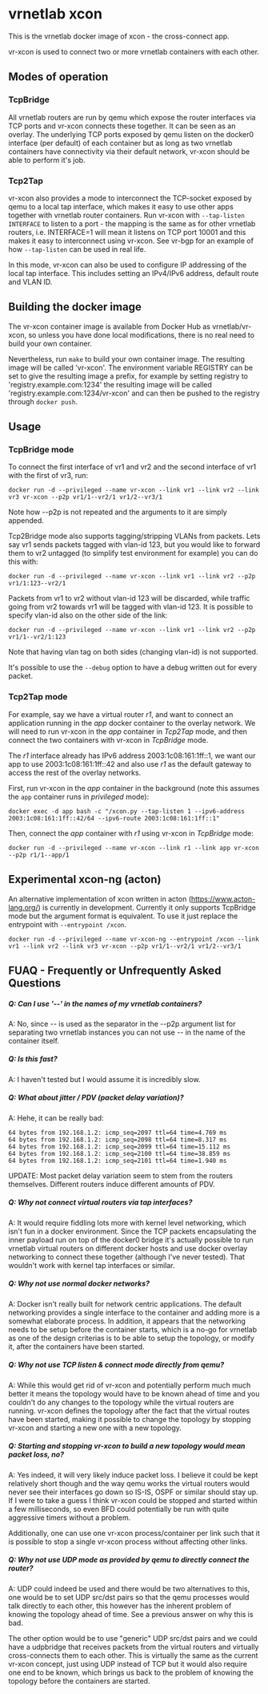 vrnetlab xcon
=============
This is the vrnetlab docker image of xcon - the cross-connect app.

vr-xcon is used to connect two or more vrnetlab containers with each other.

Modes of operation
------------------

### TcpBridge
All vrnetlab routers are run by qemu which expose the router interfaces via TCP
ports and vr-xcon connects these together. It can be seen as an overlay. The
underlying TCP ports exposed by qemu listen on the docker0 interface (per
default) of each container but as long as two vrnetlab containers have
connectivity via their default network, vr-xcon should be able to perform it's
job.

### Tcp2Tap
vr-xcon also provides a mode to interconnect the TCP-socket exposed by qemu to
a local tap interface, which makes it easy to use other apps together with
vrnetlab router containers. Run vr-xcon with `--tap-listen INTERFACE` to listen
to a port - the mapping is the same as for other vrnetlab routers, i.e.
INTERFACE=1 will mean it listens on TCP port 10001 and this makes it easy to
interconnect using vr-xcon. See vr-bgp for an example of how `--tap-listen` can
be used in real life.

In this mode, vr-xcon can also be used to configure IP addressing of the local
tap interface. This includes setting an IPv4/IPv6 address, default route and VLAN ID.

Building the docker image
-------------------------
The vr-xcon container image is available from Docker Hub as vrnetlab/vr-xcon,
so unless you have done local modifications, there is no real need to build
your own container.

Nevertheless, run `make` to build your own container image. The resulting image
will be called 'vr-xcon'. The environment variable REGISTRY can be set to give
the resulting image a prefix, for example by setting registry to
'registry.example.com:1234' the resulting image will be called
'registry.example.com:1234/vr-xcon' and can then be pushed to the registry
through `docker push`.

Usage
-----

### TcpBridge mode
To connect the first interface of vr1 and vr2 and the second interface of vr1
with the first of vr3, run:
```
docker run -d --privileged --name vr-xcon --link vr1 --link vr2 --link vr3 vr-xcon --p2p vr1/1--vr2/1 vr1/2--vr3/1
```
Note how --p2p is not repeated and the arguments to it are simply appended.

Tcp2Bridge mode also supports tagging/stripping VLANs from packets. Lets say vr1 
sends packets tagged with vlan-id 123, but you would like to forward them to vr2
untagged (to simplify test environment for example) you can do this with:

```
docker run -d --privileged --name vr-xcon --link vr1 --link vr2 --p2p vr1/1:123--vr2/1
```

Packets from vr1  to vr2 without vlan-id 123 will be discarded, while traffic going from vr2
towards vr1 will be tagged with vlan-id 123. It is possible to specify vlan-id also on 
the other side of the link:

```
docker run -d --privileged --name vr-xcon --link vr1 --link vr2 --p2p vr1/1--vr2/1:123
```

Note that having vlan tag on both sides (changing vlan-id) is not supported. 

It's possible to use the `--debug` option to have a debug written out for every
packet.

### Tcp2Tap mode
For example, say we have a virtual router _r1_, and  want to connect an application
running in the _app_ docker container to the overlay network. We will need to run vr-xcon
in the _app_ container in _Tcp2Tap_ mode, and then connect the two containers with
vr-xcon in _TcpBridge_ mode.

The _r1_ interface already has IPv6 address 2003:1c08:161:1ff::1, we want our app to
use 2003:1c08:161:1ff::42 and also use _r1_ as the default gateway to access the rest
of the overlay networks.

First, run vr-xcon in the _app_ container in the background (note this assumes the
`app` container runs in _privileged_ mode):
```
docker exec -d app bash -c "/xcon.py --tap-listen 1 --ipv6-address 2003:1c08:161:1ff::42/64 --ipv6-route 2003:1c08:161:1ff::1"
```

Then, connect the _app_ container with _r1_ using vr-xcon in _TcpBridge_ mode:
```
docker run -d --privileged --name vr-xcon --link r1 --link app vr-xcon --p2p r1/1--app/1
```

Experimental xcon-ng (acton)
----------------------------
An alternative implementation of xcon written in acton
(https://www.acton-lang.org/) is currently in development. Currently it only
supports TcpBridge mode but the argument format is equivalent. To use it just
replace the entrypoint with `--entrypoint /xcon`.

```
docker run -d --privileged --name vr-xcon-ng --entrypoint /xcon --link vr1 --link vr2 --link vr3 vr-xcon --p2p vr1/1--vr2/1 vr1/2--vr3/1
```

FUAQ - Frequently or Unfrequently Asked Questions
-------------------------------------------------
##### Q: Can I use '--' in the names of my vrnetlab containers?
A: No, since -- is used as the separator in the --p2p argument list for
separating two vrnetlab instances you can not use -- in the name of the
container itself.

##### Q: Is this fast?
A: I haven't tested but I would assume it is incredibly slow.

##### Q: What about jitter / PDV (packet delay variation)?
A: Hehe, it can be really bad:

    64 bytes from 192.168.1.2: icmp_seq=2097 ttl=64 time=4.769 ms
    64 bytes from 192.168.1.2: icmp_seq=2098 ttl=64 time=8.317 ms
    64 bytes from 192.168.1.2: icmp_seq=2099 ttl=64 time=15.112 ms
    64 bytes from 192.168.1.2: icmp_seq=2100 ttl=64 time=38.859 ms
    64 bytes from 192.168.1.2: icmp_seq=2101 ttl=64 time=1.940 ms

UPDATE: Most packet delay variation seem to stem from the routers themselves.
Different routers induce different amounts of PDV.

##### Q: Why not connect virtual routers via tap interfaces?
A: It would require fiddling lots more with kernel level networking, which
isn't fun in a docker environment. Since the TCP packets encapsulating the
inner payload run on top of the docker0 bridge it's actually possible to run
vrnetlab virtual routers on different docker hosts and use docker overlay
networking to connect these together (although I've never tested). That
wouldn't work with kernel tap interfaces or similar.

##### Q: Why not use normal docker networks?
A: Docker isn't really built for network centric applications. The default
networking provides a single interface to the container and adding more is a
somewhat elaborate process. In addition, it appears that the networking needs
to be setup before the container starts, which is a no-go for vrnetlab as one
of the design criterias is to be able to setup the topology, or modify it,
after the containers have been started.

##### Q: Why not use TCP listen & connect mode directly from qemu?
A: While this would get rid of vr-xcon and potentially perform much much
better it means the topology would have to be known ahead of time and you
couldn't do any changes to the topology while the virtual routers are running.
vr-xcon defines the topology after the fact that the virtual routes have been
started, making it possible to change the topology by stopping vr-xcon and
starting a new one with a new topology.

##### Q: Starting and stopping vr-xcon to build a new topology would mean packet loss, no?
A: Yes indeed, it will very likely induce packet loss. I believe it could be
kept relatively short though and the way qemu works the virtual routers would
never see their interfaces go down so IS-IS, OSPF or similar should stay up. If
I were to take a guess I think vr-xcon could be stopped and started within a
few milliseconds, so even BFD could potentially be run with quite aggressive
timers without a problem.

Additionally, one can use one vr-xcon process/container per link such that it
is possible to stop a single vr-xcon process without affecting other links.

##### Q: Why not use UDP mode as provided by qemu to directly connect the router?
A: UDP could indeed be used and there would be two alternatives to this, one
would be to set UDP src/dst pairs so that the qemu processes would talk
directly to each other, this however has the inherent problem of knowing the
topology ahead of time. See a previous answer on why this is bad.

The other option would be to use "generic" UDP src/dst pairs and we could have
a udpbridge that receives packets from the virtual routers and virtually
cross-connects them to each other. This is virtually the same as the current
vr-xcon concept, just using UDP instead of TCP but it would also require one
end to be known, which brings us back to the problem of knowing the topology
before the containers are started.
